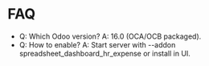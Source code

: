 # FAQ

- Q: Which Odoo version? A: 16.0 (OCA/OCB packaged).
- Q: How to enable? A: Start server with --addon spreadsheet_dashboard_hr_expense or install in UI.
